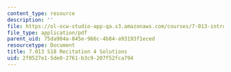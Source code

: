 ```yaml
---
content_type: resource
description: ''
file: https://ol-ocw-studio-app-qa.s3.amazonaws.com/courses/7-013-introductory-biology-spring-2018/2f0527e15de02761b3c9207f52fca794_MIT7_013s18R4S.pdf
file_type: application/pdf
parent_uid: 75da904a-845e-966c-4b84-a93193f1eced
resourcetype: Document
title: 7.013 S18 Recitation 4 Solutions
uid: 2f0527e1-5de0-2761-b3c9-207f52fca794
---
```

